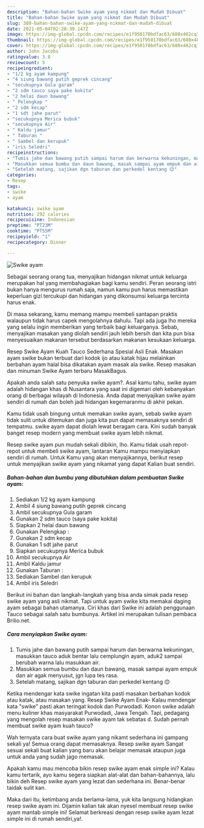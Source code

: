 ```yaml
---
description: "Bahan-bahan Swike ayam yang nikmat dan Mudah Dibuat"
title: "Bahan-bahan Swike ayam yang nikmat dan Mudah Dibuat"
slug: 389-bahan-bahan-swike-ayam-yang-nikmat-dan-mudah-dibuat
date: 2021-05-04T02:28:39.147Z
image: https://img-global.cpcdn.com/recipes/e1f950170bdfac63/680x482cq70/swike-ayam-foto-resep-utama.jpg
thumbnail: https://img-global.cpcdn.com/recipes/e1f950170bdfac63/680x482cq70/swike-ayam-foto-resep-utama.jpg
cover: https://img-global.cpcdn.com/recipes/e1f950170bdfac63/680x482cq70/swike-ayam-foto-resep-utama.jpg
author: John Jacobs
ratingvalue: 3.8
reviewcount: 5
recipeingredient:
- "1/2 kg ayam kampung"
- "4 siung bawang putih geprek cincang"
- "secukupnya Gula garam"
- "2 sdm tauco saya pake kokita"
- "2 helai daun bawang"
- " Pelengkap "
- "2 sdm kecap"
- "1 sdt jahe parut"
- "secukupnya Merica bubuk"
- "secukupnya Air"
- " Kaldu jamur"
- " Taburan "
- " Sambel dan kerupuk"
- "iris Seledri"
recipeinstructions:
- "Tumis jahe dan bawang putih sampai harum dan berwarna kekuningan, masukkan tauco aduk bentar lalu cemplungin ayam, aduk2 sampai berubah warna lalu masukkan air."
- "Masukkan semua bumbu dan daun bawang, masak sampai ayam empuk dan air agak menyusut, jgn lupa tes rasa."
- "Setelah matang, sajikan dgn taburan dan perkedel kentang 😊"
categories:
- Resep
tags:
- swike
- ayam

katakunci: swike ayam 
nutrition: 292 calories
recipecuisine: Indonesian
preptime: "PT23M"
cooktime: "PT55M"
recipeyield: "1"
recipecategory: Dinner

---
```



![Swike ayam](https://img-global.cpcdn.com/recipes/e1f950170bdfac63/680x482cq70/swike-ayam-foto-resep-utama.jpg)

Sebagai seorang orang tua, menyajikan hidangan nikmat untuk keluarga merupakan hal yang membahagiakan bagi kamu sendiri. Peran seorang istri bukan hanya mengurus rumah saja, namun kamu pun harus memastikan keperluan gizi tercukupi dan hidangan yang dikonsumsi keluarga tercinta harus enak.

Di masa  sekarang, kamu memang mampu membeli santapan praktis walaupun tidak harus capek mengolahnya dahulu. Tapi ada juga lho mereka yang selalu ingin memberikan yang terbaik bagi keluarganya. Sebab, menyajikan masakan yang diolah sendiri jauh lebih bersih dan kita pun bisa menyesuaikan makanan tersebut berdasarkan makanan kesukaan keluarga. 

Resep Swike Ayam Kuah Tauco Sederhana Spesial Asli Enak. Masakan ayam swike bukan terbuat dari kodok ijo atau katak hijau melainkan berbahan ayam halal bisa dikatakan ayam masak ala swike. Resep masakan dan minuman Swike Ayam terbaru MasakBagus.

Apakah anda salah satu penyuka swike ayam?. Asal kamu tahu, swike ayam adalah hidangan khas di Nusantara yang saat ini digemari oleh kebanyakan orang di berbagai wilayah di Indonesia. Anda dapat menyajikan swike ayam sendiri di rumah dan boleh jadi hidangan kegemaranmu di akhir pekan.

Kamu tidak usah bingung untuk memakan swike ayam, sebab swike ayam tidak sulit untuk ditemukan dan juga kita pun dapat memasaknya sendiri di tempatmu. swike ayam dapat diolah lewat beragam cara. Kini sudah banyak banget resep modern yang membuat swike ayam lebih nikmat.

Resep swike ayam pun mudah sekali dibikin, lho. Kamu tidak usah repot-repot untuk membeli swike ayam, lantaran Kamu mampu menyiapkan sendiri di rumah. Untuk Kamu yang akan menyajikannya, berikut resep untuk menyajikan swike ayam yang nikamat yang dapat Kalian buat sendiri.

<!--inarticleads1-->

##### Bahan-bahan dan bumbu yang dibutuhkan dalam pembuatan Swike ayam:

1. Sediakan 1/2 kg ayam kampung
1. Ambil 4 siung bawang putih geprek cincang
1. Ambil secukupnya Gula garam
1. Gunakan 2 sdm tauco (saya pake kokita)
1. Siapkan 2 helai daun bawang
1. Gunakan  Pelengkap :
1. Gunakan 2 sdm kecap
1. Gunakan 1 sdt jahe parut
1. Siapkan secukupnya Merica bubuk
1. Ambil secukupnya Air
1. Ambil  Kaldu jamur
1. Gunakan  Taburan :
1. Sediakan  Sambel dan kerupuk
1. Ambil iris Seledri


Berikut ini bahan dan langkah-langkah yang bisa anda simak pada resep swike ayam yang asli nikmat. Tapi untuk ayam swike kita memakai daging ayam sebagai bahan utamanya. Ciri khas dari Swike ini adalah penggunaan Tauco sebagai salah satu bumbunya. Artikel ini merupakan tulisan pembaca Brilio.net. 

<!--inarticleads2-->

##### Cara menyiapkan Swike ayam:

1. Tumis jahe dan bawang putih sampai harum dan berwarna kekuningan, masukkan tauco aduk bentar lalu cemplungin ayam, aduk2 sampai berubah warna lalu masukkan air.
1. Masukkan semua bumbu dan daun bawang, masak sampai ayam empuk dan air agak menyusut, jgn lupa tes rasa.
1. Setelah matang, sajikan dgn taburan dan perkedel kentang 😊


Ketika mendengar kata swike ingatan kita pasti masakan berbahan kodok atau katak, atau masakan yang. Resep Swike Ayam Enak- Kalau mendengar kata &#34;swike&#34; pasti akan teringat kodok dan Purwodadi. Konon swike adalah menu kuliner khas masyarakat Purwodadi, Jawa Tengah. Tapi, pedagang yang mengolah resep masakan swike ayam tak sebatas d. Sudah pernah membuat swike ayam kuah tauco? 

Wah ternyata cara buat swike ayam yang nikamt sederhana ini gampang sekali ya! Semua orang dapat memasaknya. Resep swike ayam Sangat sesuai sekali buat kalian yang baru akan belajar memasak ataupun juga untuk anda yang sudah jago memasak.

Apakah kamu mau mencoba bikin resep swike ayam enak simple ini? Kalau kamu tertarik, ayo kamu segera siapkan alat-alat dan bahan-bahannya, lalu bikin deh Resep swike ayam yang lezat dan sederhana ini. Benar-benar taidak sulit kan. 

Maka dari itu, ketimbang anda berlama-lama, yuk kita langsung hidangkan resep swike ayam ini. Dijamin kalian tak akan nyesel membuat resep swike ayam mantab simple ini! Selamat berkreasi dengan resep swike ayam lezat simple ini di rumah sendiri,ya!.

